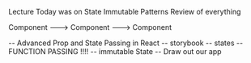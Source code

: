 Lecture Today was on State
Immutable Patterns
Review of everything

Component ---> Component ---> Component


-- Advanced Prop and State Passing in React
  -- storybook
  -- states
-- FUNCTION PASSING !!!!
-- immutable State
-- Draw out our app


